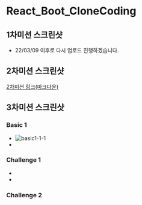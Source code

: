 # React_Boot_CloneCoding


## 1차미션 스크린샷

- 22/03/09 이후로 다시 업로드 진행하겠습니다.

## 2차미션 스크린샷

[2차미션 링크(마크다운)](https://github.com/minsuRob/React_Boot_CloneCoding/blob/main/doc/mission2.md, "2차미션")

## 3차미션 스크린샷

### Basic 1
- ![basic1-1-1](https://user-images.githubusercontent.com/44646213/159434163-3e83689e-b153-4c77-aee6-2f630528b27d.gif)
 - 
### Challenge 1 
 -
 - 
### Challenge 2 
